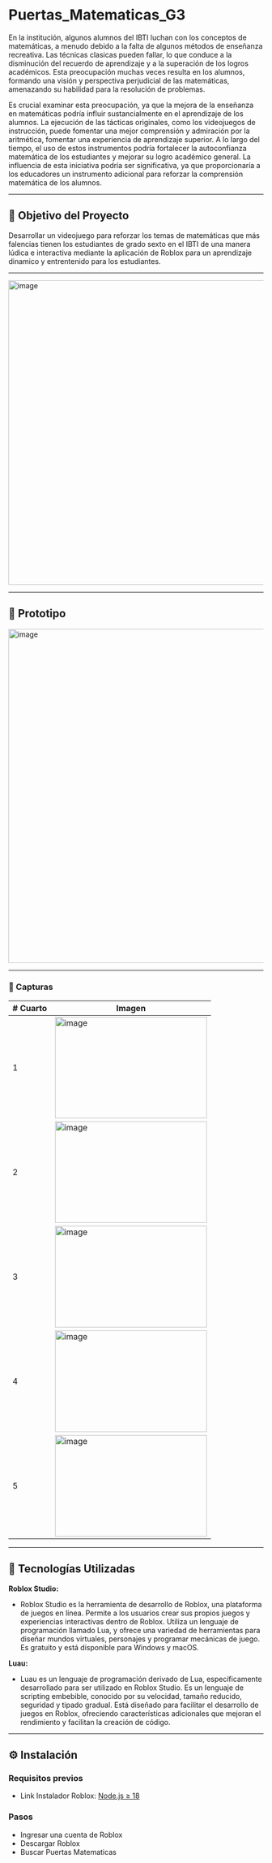 # Puertas_Matematicas_G3
En la institución, algunos alumnos del IBTI luchan con los conceptos de matemáticas, a menudo debido a la falta de algunos métodos de enseñanza recreativa. Las técnicas clasicas pueden fallar, lo que conduce a la disminución del recuerdo de aprendizaje y a la superación de los logros académicos. Esta preocupación muchas veces resulta en los alumnos, formando una visión y perspectiva perjudicial de las matemáticas, amenazando su habilidad para la resolución de problemas. 

Es crucial examinar esta preocupación, ya que la mejora de la enseñanza en matemáticas podría influir sustancialmente en el aprendizaje de los alumnos. La ejecución de las tácticas originales, como los videojuegos de instrucción, puede fomentar una mejor comprensión y admiración por la aritmética, fomentar una experiencia de aprendizaje superior. A lo largo del tiempo, el uso de estos instrumentos podría fortalecer la autoconfianza matemática de los estudiantes y mejorar su logro académico general. La influencia de esta iniciativa podría ser significativa, ya que proporcionaría a los educadores un instrumento adicional para reforzar la comprensión matemática de los alumnos. 

---

## 🎯 Objetivo del Proyecto

Desarrollar un videojuego para reforzar los temas de matemáticas que más falencias tienen los estudiantes de grado sexto en el IBTI de una manera lúdica e interactiva mediante la aplicación de Roblox para un aprendizaje dinamico y entrentenido para los estudiantes.

---
<img width="1024" height="600" alt="image" src="https://github.com/user-attachments/assets/8784cb77-c42b-4956-aeea-88f98c4af631" />

---

## 🧪 Prototipo

<img width="933" height="658" alt="image" src="https://github.com/user-attachments/assets/8c09b351-a599-4cf3-a50b-d57198370c38" />

---

### 📸 Capturas

| # Cuarto | Imagen |
|--------------------|------------------|
| 1 |<img width="300" height="200" alt="image" src="https://github.com/user-attachments/assets/ae2262e9-a0d6-479f-b772-a40fd0787519" />| |
| 2 |<img width="300" height="200" alt="image" src="https://github.com/user-attachments/assets/2a52dfd0-4667-44e6-b266-19c17ca47748" />| |
| 3 |<img width="300" height="200" alt="image" src="https://github.com/user-attachments/assets/d1237291-bd80-4fab-9071-181a94bdcd66" />| |
| 4 |<img width="300" height="200" alt="image" src="https://github.com/user-attachments/assets/473463b7-f930-414f-a58e-319b72c7ddb3" />| |
| 5 |<img width="300" height="200" alt="image" src="https://github.com/user-attachments/assets/d032d399-1ef9-46a9-8b65-cacd681af424" />| |

---

## 🧰 Tecnologías Utilizadas

**Roblox Studio:**
- Roblox Studio es la herramienta de desarrollo de Roblox, una plataforma de juegos en línea. Permite a los usuarios crear sus propios juegos y experiencias interactivas dentro de Roblox. Utiliza un lenguaje de programación llamado Lua, y ofrece una variedad de herramientas para diseñar mundos virtuales, personajes y programar mecánicas de juego. Es gratuito y está disponible para Windows y macOS. 

**Luau:**
- Luau es un lenguaje de programación derivado de Lua, específicamente desarrollado para ser utilizado en Roblox Studio. Es un lenguaje de scripting embebible, conocido por su velocidad, tamaño reducido, seguridad y tipado gradual. Está diseñado para facilitar el desarrollo de juegos en Roblox, ofreciendo características adicionales que mejoran el rendimiento y facilitan la creación de código. 

---

## ⚙️ Instalación

### Requisitos previos
 
- Link Instalador Roblox: [Node.js ≥ 18](https://www.roblox.com/es)
  
### Pasos
- Ingresar una cuenta de Roblox
- Descargar Roblox
- Buscar Puertas Matematicas
